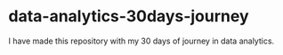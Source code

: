 # data-analytics-30days-journey
I have made this repository with my 30 days of journey in data analytics. 

